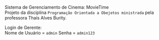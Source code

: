 Sistema de Gerenciamento de Cinema: MovieTime<br>
Projeto da disciplina `Programação Orientada a Obejetos ministrada` pela professora Thaís Alves Burity.

Login de Gerente: <br>
Nome de Usuário = `admin`
Senha = `admin123`